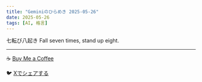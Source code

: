 ```yaml
---
title: "Geminiのひらめき 2025-05-26"
date: 2025-05-26
tags: [AI, 格言]
---
```


七転び八起き
Fall seven times, stand up eight.

---

☕️ [Buy Me a Coffee](https://www.buymeacoffee.com/kgninja)

🐦 [Xでシェアする](https://twitter.com/intent/tweet?text=今日のAI格言はこちら！&url=https://KG-NINJA.github.io/)
